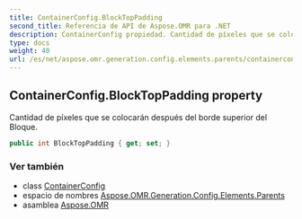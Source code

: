 ```yaml
---
title: ContainerConfig.BlockTopPadding
second_title: Referencia de API de Aspose.OMR para .NET
description: ContainerConfig propiedad. Cantidad de píxeles que se colocarán después del borde superior del Bloque.
type: docs
weight: 40
url: /es/net/aspose.omr.generation.config.elements.parents/containerconfig/blocktoppadding/
---
```

## ContainerConfig.BlockTopPadding property

Cantidad de píxeles que se colocarán después del borde superior del Bloque.

```csharp
public int BlockTopPadding { get; set; }
```

### Ver también

* class [ContainerConfig](../)
* espacio de nombres [Aspose.OMR.Generation.Config.Elements.Parents](../../containerconfig/)
* asamblea [Aspose.OMR](../../../)


